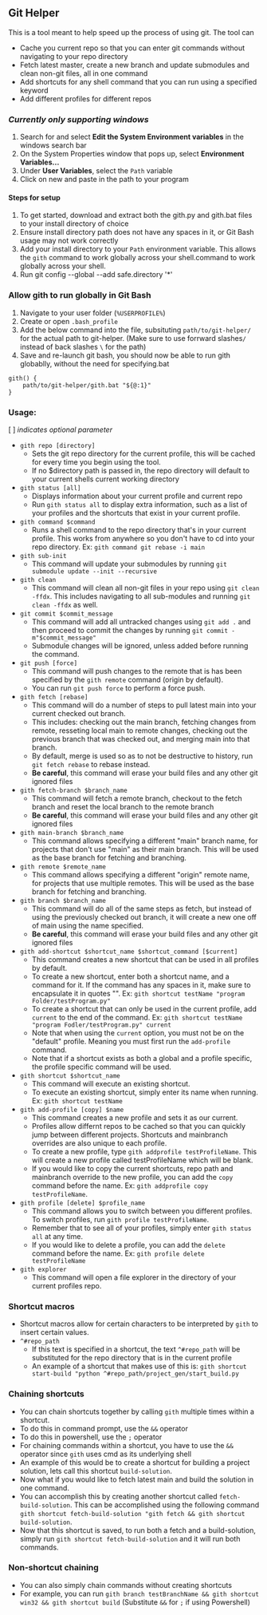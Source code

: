 ## Git Helper

This is a tool meant to help speed up the process of using git.
The tool can
* Cache you current repo so that you can enter git commands without navigating to your repo directory
* Fetch latest master, create a new branch and update submodules and clean non-git files, all in one command
* Add shortcuts for any shell command that you can run using a specified keyword
* Add different profiles for different repos

### *Currently only supporting windows*

1. Search for and select **Edit the System Environment variables** in the windows search bar
2. On the System Properties window that pops up, select **Environment Variables...**
3. Under **User Variables**, select the `Path` variable
4. Click on new and paste in the path to your program


#### Steps for setup
1. To get started, download and extract both the gith.py and gith.bat files to your install directory of choice
2. Ensure install directory path does not have any spaces in it, or Git Bash usage may not work correctly
3. Add your install directory to your `Path` environment variable. This allows the `gith` command to work globally across your shell.command to work globally across your shell.
4. Run git config --global --add safe.directory '*'

### Allow gith to run globally in Git Bash
1. Navigate to your user folder (`%USERPROFILE%`)
2. Create or open `.bash_profile`
3. Add the below command into the file, subsituting `path/to/git-helper/` for the actual path to git-helper. (Make sure to use forrward slashes`/` instead of back slashes `\` for the path)
4. Save and re-launch git bash, you should now be able to run gith globablly, without the need for specifying.bat

```
gith() {
    path/to/git-helper/gith.bat "${@:1}"
}
```


### Usage:
[ ] *indicates optional parameter*
* `gith repo [directory]`
  * Sets the git repo directory for the current profile, this will be cached for every time you begin using the tool.
  * If no $directory path is passed in, the repo directory will default to your current shells current working directory
* `gith status [all]`
  * Displays information about your current profile and current repo
  * Run `gith status all` to display extra information, such as a list of your profiles and the shortcuts that exist in your current profile.
* `gith command $command`
  * Runs a shell command to the repo directory that's in your current profile. This works from anywhere so you don't have to cd into your repo directory. Ex: `gith command git rebase -i main`
* `gith sub-init`
  * This command will update your submodules by running `git submodule update --init --recursive`
* `gith clean`
  * This command will clean all non-git files in your repo using `git clean -ffdx`. This includes navigating to all sub-modules and running `git clean -ffdx` as well.
* `git commit $commit_message`
  * This command will add all untracked changes using `git add .` and then proceed to commit the changes by running `git commit -m"$commit_message"`
  * Submodule changes will be ignored, unless added before running the command.
* `git push [force]`
  * This command will push changes to the remote that is has been specified by the `gith remote` command (origin by default).
  * You can run `git push force` to perform a force push.
* `gith fetch [rebase]`
  * This command will do a number of steps to pull latest main into your current checked out branch.
  * This includes: checking out the main branch, fetching changes from remote, resseting local main to remote changes, checking out the previous branch that was checked out, and merging main into that branch.
  * By default, merge is used so as to not be destructive to history, run `git fetch rebase` to rebase instead.
  * **Be careful**, this command will erase your build files and any other git ignored files
* `gith fetch-branch $branch_name`
  * This command will fetch a remote branch, checkout to the fetch branch and reset the local branch to the remote branch
  * **Be careful**, this command will erase your build files and any other git ignored files
* `gith main-branch $branch_name`
  * This command allows specifying a different "main" branch name, for projects that don't use "main" as their main branch. This will be used as the base branch for fetching and branching.
* `gith remote $remote_name`
  * This command allows specifying a different "origin" remote name, for projects that use multiple remotes. This will be used as the base branch for fetching and branching.
* `gith branch $branch_name`
  * This command will do all of the same steps as fetch, but instead of using the previously checked out branch, it will create a new one off of main using the name specified.
  * **Be careful**, this command will erase your build files and any other git ignored files
* `gith add-shortcut $shortcut_name $shortcut_command [$current]`
  * This command creates a new shortcut that can be used in all profiles by default.
  * To create a new shortcut, enter both a shortcut name, and a command for it. If the command has any spaces in it, make sure to encapsulate it in quotes "". Ex: `gith shortcut testName "program Folder/testProgram.py"`
  * To create a shortcut that can only be used in the current profile, add `current` to the end of the command. Ex: `gith shortcut testName "program Fodler/testProgram.py" current`
  * Note that when using the `current` option, you must not be on the "default" profile. Meaning you must first run the `add-profile` command.
  * Note that if a shortcut exists as both a global and a profile specific, the profile specific command will be used.
* `gith shortcut $shortcut_name`
  * This command will execute an existing shortcut. 
  * To execute an existing shortcut, simply enter its name when running. Ex: `gith shortcut testName`
* `gith add-profile [copy] $name`
  * This command creates a new profile and sets it as our current.
  * Profiles allow differnt repos to be cached so that you can quickly jump between different projects. Shortcuts and mainbranch overrides are also unique to each profile.
  * To create a new profile, type `gith addprofile testProfileName`. This will create a new profile called testProfileName which will be blank.
  * If you would like to copy the current shortcuts, repo path and mainbranch override to the new profile, you can add the `copy` command before the name. Ex: `gith addprofile copy testProfileName`.
* `gith profile [delete] $profile_name`
  * This command allows you to switch between you different profiles. To switch profiles, run `gith profile testProfileName`.
  * Remember that to see all of your profiles, simply enter `gith status all` at any time.
  * If you would like to delete a profile, you can add the `delete` command before the name. Ex: `gith profile delete testProfileName`
* `gith explorer`
  * This command will open a file explorer in the directory of your current profiles repo.

### Shortcut macros
* Shortcut macros allow for certain characters to be interpreted by `gith` to insert certain values.
* `^#repo_path`
  * If this text is specified in a shortcut, the text `^#repo_path` will be substituted for the repo directory that is in the current profile
  * An example of a shortcut that makes use of this is: `gith shortcut start-build "python ^#repo_path/project_gen/start_build.py`

### Chaining shortcuts
* You can chain shortcuts together by calling `gith` multiple times within a shortcut. 
* To do this in command prompt, use the `&&` operator
* To do this in powershell, use the `;` operator
* For chaining commands within a shortcut, you have to use the `&&` operator since `gith` uses cmd as its underlying shell
* An example of this would be to create a shortcut for building a project solution, lets call this shortcut `build-solution`.
* Now what if you would like to fetch latest main and build the solution in one command.
* You can accomplish this by creating another shortcut called `fetch-build-solution`. This can be accomplished using the following command `gith shortcut fetch-build-solution "gith fetch && gith shortcut build-solution`.
* Now that this shortcut is saved, to run both a fetch and a build-solution, simply run `gith shortcut fetch-build-solution` and it will run both commands.

### Non-shortcut chaining
* You can also simply chain commands without creating shortcuts
* For example, you can run `gith branch testBranchName && gith shortcut win32 && gith shortcut build` (Substitute `&&` for `;` if using Powershell)